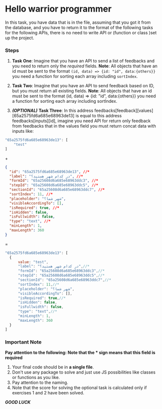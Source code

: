 # Hello warrior programmer

In this task, you have data that is in the file, assuming that you got it from the database, and you have to return it to the format of the following tasks for the following APIs, there is no need to write API or (function or class )set up the project.


### Steps

1. **Task One**: Imagine that you have an API to send a list of feedbacks and you need to return only the _required_ fields.
   **Note**: All objects that have an id must be sent to the format `(id, data) => {id: "id", data:{others}}` you need a function for sorting each array including `sortIndex`.

2. **Task Two**: Imagine that you have an API to send feedback based on ID, but you must return all existing fields.
   **Note**: All objects that have an id must be sent to the format (id, data) => {id: "id", data:{others}} you need a function for sorting each array including sortIndex.

3. **_(OPTIONAL)_** **Task Three**: In this address feedbacks[feedback][values][65a2575fd6a685e68963de13] is equal to this address feedbacks[inputs][id], imagine you need API for return only feedback from feedbacks that in the values field you must return concat data with inputs like:

```js
"65a2575fd6a685e68963de13": [
    "test"
]
```

\+

```json
{
  "id": "65a2575fd6a685e68963de13", //*
  "label": "در کدام شهر هستید؟", //*
  "formId": "65a25608d6a685e68963ddc3", //*
  "stepId": "65a25608d6a685e68963ddc5", //*
  "sectionId": "65a25608d6a685e68963ddc7", //*
  "sortIndex": 11, //*
  "placeholder": "شهر شما؟",
  "visibleAccordingTo": [],
  "isRequired": true, //*
  "isHidden": false,
  "isFullwidth": false,
  "type": "text", //*
  "minLength": 1,
  "maxLength": 360
}
```

=

```js
"65a2575fd6a685e68963de13": [
  {
      value: "test",
      "label": "در کدام شهر هستید؟",//*
      "formId": "65a25608d6a685e68963ddc3",//*
      "stepId": "65a25608d6a685e68963ddc5",//*
      "sectionId": "65a25608d6a685e68963ddc7",//*
      "sortIndex": 11,//*
      "placeholder": "شهر شما؟",
      "visibleAccordingTo": [],
      "isRequired": true,//*
      "isHidden": false,
      "isFullwidth": false,
      "type": "text",//*
      "minLength": 1,
      "maxLength": 360
  }
]
```

### Important Note

**Pay attention to the following:**
**Note that the \* sign means that this field is required**
1. Your final code should be in **a single file**.
2. Don't use any package to solve and just use JS possibilities like classes or functions as you like.
3. Pay attention to the naming.
4. Note that the score for solving the optional task is calculated only if exercises 1 and 2 have been solved.

**_GOOD LUCK_**
